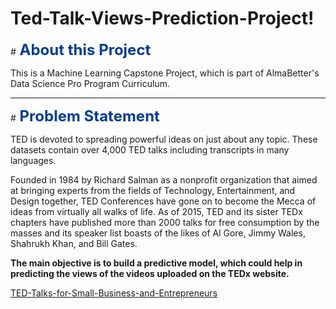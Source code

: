 # Ted-Talk-Views-Prediction-Project!
#<font size="+2" color='#053c96'><b> About this Project </b></font>

This is a Machine Learning Capstone Project, which is part of AlmaBetter's Data Science Pro Program Curriculum.



---




#<font size="+2" color='#053c96'><b> Problem Statement </b></font>

TED is devoted to spreading powerful ideas on just about any topic. These datasets contain over 4,000 TED talks including transcripts in many languages.


Founded in 1984 by Richard Salman as a nonprofit organization that aimed at bringing experts from the fields of Technology, Entertainment, and Design together, TED Conferences have gone on to become the Mecca of ideas from virtually all walks of life. As of 2015, TED and its sister TEDx chapters have published more than 2000 talks for free consumption by the masses and its speaker list boasts of the likes of Al Gore, Jimmy Wales, Shahrukh Khan, and Bill Gates.

**The main objective is to build a predictive model, which could help in predicting the views of the videos uploaded on the TEDx website.**

[TED-Talks-for-Small-Business-and-Entrepreneurs](https://user-images.githubusercontent.com/87125043/169231039-420bac0a-c5bd-4d28-aafd-ac78717fa3c6.jpg)
